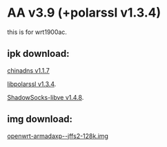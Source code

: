 AA v3.9 (+polarssl v1.3.4)
=======
this is for wrt1900ac.

ipk download:
-------
[chinadns v1.1.7](https://github.com/cooerson/Mamba/releases/download/v3.9-polarssl/ChinaDNS-C_1.1.7_armadaxp.ipk)

[libpolarssl v1.3.4](https://github.com/cooerson/Mamba/releases/download/v3.9-polarssl/libpolarssl_1.3.4-1_armadaxp.ipk).

[ShadowSocks-libve v1.4.8](https://github.com/cooerson/Mamba/releases/download/v3.9-polarssl/shadowsocks-libev-polarssl_1.4.8_armadaxp.ipk).

img download:
-------
[openwrt-armadaxp--jffs2-128k.img](https://github.com/cooerson/Mamba/releases/download/v3.9-polarssl/openwrt-armadaxp--jffs2-128k.img)

